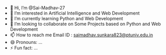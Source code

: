 - 👋 Hi, I’m @Sai-Madhav-27
- 👀 I’m interested in Artificial Intelligence and Web Development
- 🌱 I’m currently learning Python and Web Development
- 💞️ I’m looking to collaborate on Some Projects based on Python and Web Development 
- 📫 How to reach me Email ID : saimadhav.sunkara823@ptuniv.edu.in
- 😄 Pronouns: ...
- ⚡ Fun fact: ...

<!---
Sai-Madhav-27/Sai-Madhav-27 is a ✨ special ✨ repository because its `README.md` (this file) appears on your GitHub profile.
You can click the Preview link to take a look at your changes.
--->

